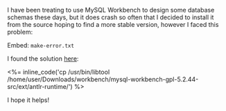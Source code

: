 <p>I have been treating to use MySQL Workbench to design some database schemas these days, but it does crash so often that I decided to install it from the source hoping to find a more stable version, however I faced this problem:</p>

Embed: `make-error.txt`

<p>I found the solution <a href="http://blog.csdn.net/kumu_linux/article/details/7957449" target="_blank" title="Solution">here</a>:</p>

<%= inline_code('cp /usr/bin/libtool /home/user/Downloads/workbench/mysql-workbench-gpl-5.2.44-src/ext/antlr-runtime/') %>

<p>I hope it helps!</p>
